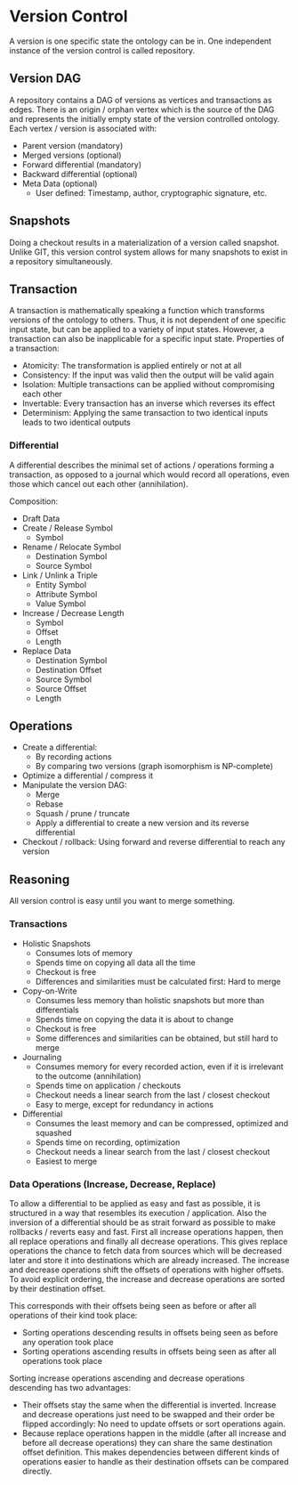 # Version Control
A version is one specific state the ontology can be in.
One independent instance of the version control is called repository.

## Version DAG
A repository contains a DAG of versions as vertices and transactions as edges.
There is an origin / orphan vertex which is the source of the DAG and represents the initially empty state of the version controlled ontology.
Each vertex / version is associated with:
- Parent version (mandatory)
- Merged versions (optional)
- Forward differential (mandatory)
- Backward differential (optional)
- Meta Data (optional)
    - User defined: Timestamp, author, cryptographic signature, etc.


## Snapshots
Doing a checkout results in a materialization of a version called snapshot.
Unlike GIT, this version control system allows for many snapshots to exist in a repository simultaneously.


## Transaction
A transaction is mathematically speaking a function which transforms versions of the ontology to others.
Thus, it is not dependent of one specific input state, but can be applied to a variety of input states.
However, a transaction can also be inapplicable for a specific input state.
Properties of a transaction:
- Atomicity: The transformation is applied entirely or not at all
- Consistency: If the input was valid then the output will be valid again
- Isolation: Multiple transactions can be applied without compromising each other
- Invertable: Every transaction has an inverse which reverses its effect
- Determinism: Applying the same transaction to two identical inputs leads to two identical outputs

### Differential
A differential describes the minimal set of actions / operations forming a transaction,
as opposed to a journal which would record all operations, even those which cancel out each other (annihilation).

Composition:
- Draft Data
- Create / Release Symbol
    - Symbol
- Rename / Relocate Symbol
    - Destination Symbol
    - Source Symbol
- Link / Unlink a Triple
    - Entity Symbol
    - Attribute Symbol
    - Value Symbol
- Increase / Decrease Length
    - Symbol
    - Offset
    - Length
- Replace Data
    - Destination Symbol
    - Destination Offset
    - Source Symbol
    - Source Offset
    - Length


## Operations
- Create a differential:
    - By recording actions
    - By comparing two versions (graph isomorphism is NP-complete)
- Optimize a differential / compress it
- Manipulate the version DAG:
    - Merge
    - Rebase
    - Squash / prune / truncate
    - Apply a differential to create a new version and its reverse differential
- Checkout / rollback: Using forward and reverse differential to reach any version


## Reasoning
All version control is easy until you want to merge something.

### Transactions
- Holistic Snapshots
    - Consumes lots of memory
    - Spends time on copying all data all the time
    - Checkout is free
    - Differences and similarities must be calculated first: Hard to merge
- Copy-on-Write
    - Consumes less memory than holistic snapshots but more than differentials
    - Spends time on copying the data it is about to change
    - Checkout is free
    - Some differences and similarities can be obtained, but still hard to merge
- Journaling
    - Consumes memory for every recorded action, even if it is irrelevant to the outcome (annihilation)
    - Spends time on application / checkouts
    - Checkout needs a linear search from the last / closest checkout
    - Easy to merge, except for redundancy in actions
- Differential
    - Consumes the least memory and can be compressed, optimized and squashed
    - Spends time on recording, optimization
    - Checkout needs a linear search from the last / closest checkout
    - Easiest to merge

### Data Operations (Increase, Decrease, Replace)
To allow a differential to be applied as easy and fast as possible, it is structured in a way that resembles its execution / application.
Also the inversion of a differential should be as strait forward as possible to make rollbacks / reverts easy and fast.
First all increase operations happen, then all replace operations and finally all decrease operations.
This gives replace operations the chance to fetch data from sources which will be decreased later and store it into destinations which are already increased.
The increase and decrease operations shift the offsets of operations with higher offsets.
To avoid explicit ordering, the increase and decrease operations are sorted by their destination offset.

This corresponds with their offsets being seen as before or after all operations of their kind took place:
- Sorting operations descending results in offsets being seen as before any operation took place
- Sorting operations ascending results in offsets being seen as after all operations took place

Sorting increase operations ascending and decrease operations descending has two advantages:
- Their offsets stay the same when the differential is inverted.
Increase and decrease operations just need to be swapped and their order be flipped accordingly: No need to update offsets or sort operations again.
- Because replace operations happen in the middle (after all increase and before all decrease operations) they can share the same destination offset definition.
This makes dependencies between different kinds of operations easier to handle as their destination offsets can be compared directly.

